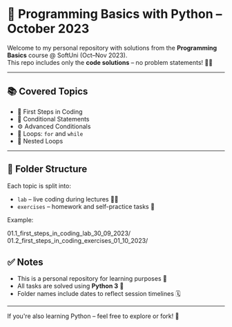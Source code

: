 # 🐍 Programming Basics with Python – October 2023

Welcome to my personal repository with solutions from the **Programming Basics** course @ SoftUni (Oct–Nov 2023).  
This repo includes only the **code solutions** – no problem statements! 🚫📄

---

## 📚 Covered Topics

- 🧩 First Steps in Coding  
- 🔀 Conditional Statements  
- ⚙️ Advanced Conditionals  
- 🔁 Loops: `for` and `while`  
- 🧵 Nested Loops

---

## 📁 Folder Structure

Each topic is split into:
- `lab` – live coding during lectures 👨‍🏫  
- `exercises` – homework and self-practice tasks 🧠

Example:

01.1_first_steps_in_coding_lab_30_09_2023/
01.2_first_steps_in_coding_exercises_01_10_2023/

## ✅ Notes

- This is a personal repository for learning purposes 📘  
- All tasks are solved using **Python 3** 🐍  
- Folder names include dates to reflect session timelines 🗓️

---

If you're also learning Python – feel free to explore or fork! 🚀
